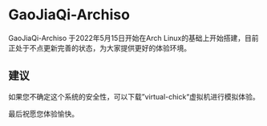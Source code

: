 # GaoJiaQi-Archiso
GaoJiaQi-Archiso   于2022年5月15日开始在Arch Linux的基础上开始搭建，目前正处于不点更新完善的状态，为大家提供更好的体验环境。
## 建议
如果您不确定这个系统的安全性，可以下载”virtual-chick“虚拟机进行模拟体验。
 
 
最后祝愿您体验愉快。
